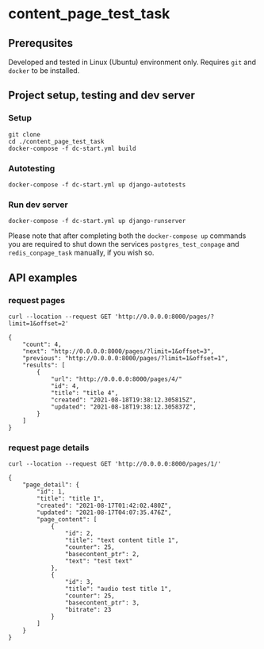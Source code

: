 # content_page_test_task

## Prerequsites
Developed and tested in Linux (Ubuntu) environment only. Requires `git` and `docker` to be installed. 

## Project setup, testing and dev server
### Setup
```
git clone 
cd ./content_page_test_task
docker-compose -f dc-start.yml build
```
### Autotesting
```
docker-compose -f dc-start.yml up django-autotests
```
### Run dev server
```
docker-compose -f dc-start.yml up django-runserver
```

Please note that after completing both the `docker-compose up` commands you are required to shut down the services `postgres_test_conpage` and `redis_conpage_task` manually, if you wish so.

## API examples
### request pages
`curl --location --request GET 'http://0.0.0.0:8000/pages/?limit=1&offset=2'`

```
{
    "count": 4,
    "next": "http://0.0.0.0:8000/pages/?limit=1&offset=3",
    "previous": "http://0.0.0.0:8000/pages/?limit=1&offset=1",
    "results": [
        {   
            "url": "http://0.0.0.0:8000/pages/4/"
            "id": 4,
            "title": "title 4",
            "created": "2021-08-18T19:38:12.305815Z",
            "updated": "2021-08-18T19:38:12.305837Z",
        }
    ]
}
```

### request page details
`curl --location --request GET 'http://0.0.0.0:8000/pages/1/'`

```
{
    "page_detail": {
        "id": 1,
        "title": "title 1",
        "created": "2021-08-17T01:42:02.480Z",
        "updated": "2021-08-17T04:07:35.476Z",
        "page_content": [
            {
                "id": 2,
                "title": "text content title 1",
                "counter": 25,
                "basecontent_ptr": 2,
                "text": "test text"
            },
            {
                "id": 3,
                "title": "audio test title 1",
                "counter": 25,
                "basecontent_ptr": 3,
                "bitrate": 23
            }
        ]
    }
}
```